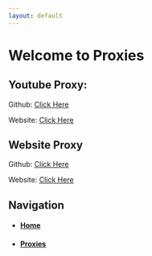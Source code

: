 ```yaml
---
layout: default
---
```


# Welcome to Proxies

## Youtube Proxy: 
Github: <span><span style="text-decoration: underline;"><a href="https://github.com/X-ProxyTech/Youtube-Proxy" title="Youtube Unblocker Github">Click Here</a></span>

Website: <span><span style="text-decoration: underline;"><a href="https://proxy-nodeyoutube-c.herokuapp.com/" title="Youtube Unblocker">Click Here</a></span>

## Website Proxy
Github: <span><span style="text-decoration: underline;"><a href="https://github.com/X-ProxyTech/phoenix-reborn" title="Node Unblocker Github">Click Here</a></span>

Website: <span><span style="text-decoration: underline;"><a href="http://proxy-node-c.herokuapp.com/" title="Node Unblocker">Click Here</a></span>

## Navigation
*   #### [Home](./)
*   #### [Proxies](./Proxies.html)
